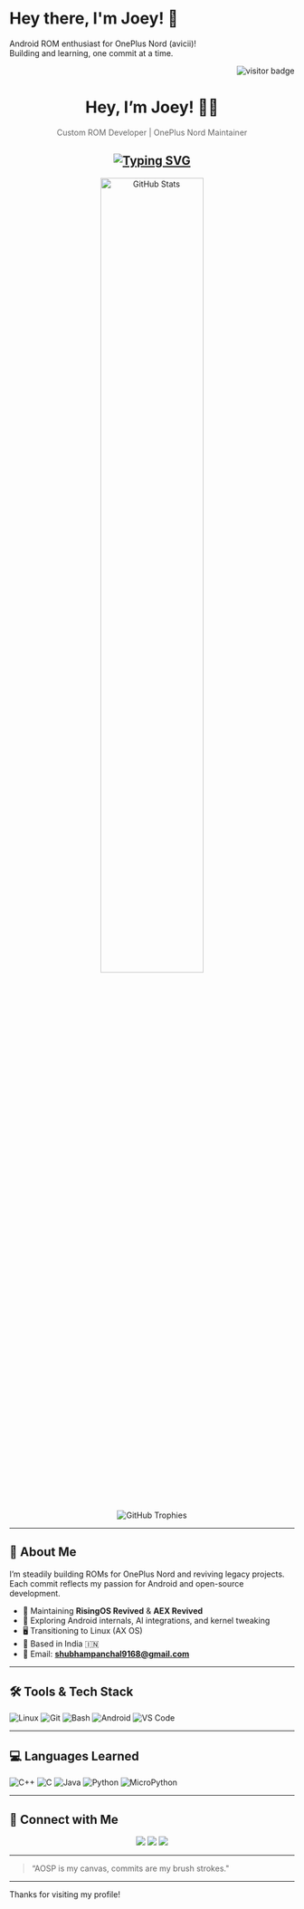 # Hey there, I'm Joey! 👋

Android ROM enthusiast for OnePlus Nord (avicii)!  
Building and learning, one commit at a time.

<!-- Visitor Badge -->
<p align="right">
  <img src="https://visitor-badge.laobi.icu/badge?page_id=Joey-1123.Joey-1123" alt="visitor badge"/>
</p>

<h1 align="center">Hey, I’m Joey! 🙋‍♂️</h1>
<p align="center" style="color: #666;">Custom ROM Developer | OnePlus Nord Maintainer</p>

<h2 align="center">
  <a href="https://git.io/typing-svg">
    <img src="https://readme-typing-svg.demolab.com?font=Fira+Code&weight=500&size=24&pause=1000&color=555555&center=true&vCenter=true&width=600&lines=RisingOS+%2B+AEX+Revived+Maintainer;Building+ROMs+with+Passion;Learning+Android+Internals+Daily" alt="Typing SVG"/>
  </a>
</h2>

<p align="center">
  <img alt="GitHub Stats" src="https://github-readme-stats.vercel.app/api?username=Joey-1123&show_icons=true&theme=tokyonight" width="60%" />
</p>

<p align="center">
  <img alt="GitHub Trophies" src="https://github-profile-trophy.vercel.app/?username=Joey-1123&theme=tokyonight&no-frame=true&margin-w=7" />
</p>

---

## 📖 About Me

I’m steadily building ROMs for OnePlus Nord and reviving legacy projects.  
Each commit reflects my passion for Android and open-source development.

- 🔧 Maintaining **RisingOS Revived** & **AEX Revived**
- 🧠 Exploring Android internals, AI integrations, and kernel tweaking
- 🖥️ Transitioning to Linux (AX OS)
- 📍 Based in India 🇮🇳
- 💌 Email: **shubhampanchal9168@gmail.com**

---

## 🛠️ Tools & Tech Stack

<p>
  <img alt="Linux" src="https://img.shields.io/badge/Linux-FCC624?style=flat&logo=linux&logoColor=black" />
  <img alt="Git" src="https://img.shields.io/badge/Git-F05032?style=flat&logo=git&logoColor=white" />
  <img alt="Bash" src="https://img.shields.io/badge/Bash-121011?style=flat&logo=gnu-bash" />
  <img alt="Android" src="https://img.shields.io/badge/Android-3DDC84?style=flat&logo=android&logoColor=white" />
  <img alt="VS Code" src="https://img.shields.io/badge/VS%20Code-007ACC?style=flat&logo=visual-studio-code&logoColor=white" />
</p>

---

## 💻 Languages Learned

<p>
  <img alt="C++" src="https://img.shields.io/badge/C++-00599C?style=flat&logo=c%2B%2B&logoColor=white" />
  <img alt="C" src="https://img.shields.io/badge/C-00599C?style=flat&logo=c%2B%2B&logoColor=white" />
  <img alt="Java" src="https://img.shields.io/badge/JS-00599C?style=flat&logo=c%2B%2B&logoColor=white" />
  <img alt="Python" src="https://img.shields.io/badge/Python-3776AB?style=flat&logo=python&logoColor=white" />
  <img alt="MicroPython" src="https://img.shields.io/badge/MicroPython-2C3E50?style=flat&logo=python&logoColor=white" />
</p>

---

## 📡 Connect with Me

<p align="center">
  <a href="mailto:shubhampanchal9168@gmail.com" target="_blank"><img src="https://img.shields.io/badge/-Email-D14836?style=for-the-badge&logo=gmail&logoColor=white" /></a>
  <a href="https://t.me/JoeyOnRise" target="_blank"><img src="https://img.shields.io/badge/Telegram-Connect-0088cc?style=for-the-badge&logo=telegram&logoColor=white" /></a>
  <a href="https://github.com/Joey-1123" target="_blank"><img src="https://img.shields.io/badge/-GitHub-181717?style=for-the-badge&logo=github&logoColor=white" /></a>
</p>

---

> “AOSP is my canvas, commits are my brush strokes."

---

Thanks for visiting my profile!

